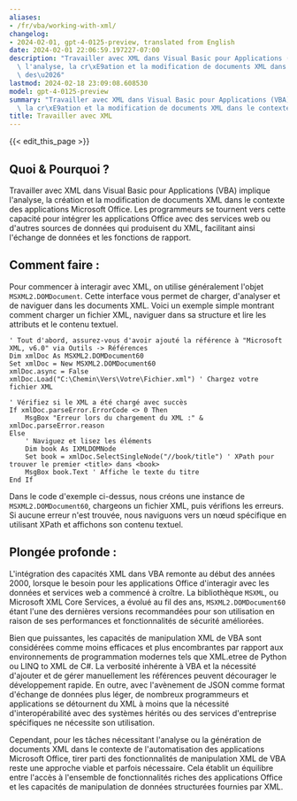 ```yaml
---
aliases:
- /fr/vba/working-with-xml/
changelog:
- 2024-02-01, gpt-4-0125-preview, translated from English
date: 2024-02-01 22:06:59.197227-07:00
description: "Travailler avec XML dans Visual Basic pour Applications (VBA) implique\
  \ l'analyse, la cr\xE9ation et la modification de documents XML dans le contexte\
  \ des\u2026"
lastmod: 2024-02-18 23:09:08.608530
model: gpt-4-0125-preview
summary: "Travailler avec XML dans Visual Basic pour Applications (VBA) implique l'analyse,\
  \ la cr\xE9ation et la modification de documents XML dans le contexte des\u2026"
title: Travailler avec XML
---
```


{{< edit_this_page >}}

## Quoi & Pourquoi ?

Travailler avec XML dans Visual Basic pour Applications (VBA) implique l'analyse, la création et la modification de documents XML dans le contexte des applications Microsoft Office. Les programmeurs se tournent vers cette capacité pour intégrer les applications Office avec des services web ou d'autres sources de données qui produisent du XML, facilitant ainsi l'échange de données et les fonctions de rapport.

## Comment faire :

Pour commencer à interagir avec XML, on utilise généralement l'objet `MSXML2.DOMDocument`. Cette interface vous permet de charger, d'analyser et de naviguer dans les documents XML. Voici un exemple simple montrant comment charger un fichier XML, naviguer dans sa structure et lire les attributs et le contenu textuel.

```basic
' Tout d'abord, assurez-vous d'avoir ajouté la référence à "Microsoft XML, v6.0" via Outils -> Références
Dim xmlDoc As MSXML2.DOMDocument60
Set xmlDoc = New MSXML2.DOMDocument60
xmlDoc.async = False
xmlDoc.Load("C:\Chemin\Vers\Votre\Fichier.xml") ' Chargez votre fichier XML

' Vérifiez si le XML a été chargé avec succès
If xmlDoc.parseError.ErrorCode <> 0 Then
    MsgBox "Erreur lors du chargement du XML :" & xmlDoc.parseError.reason
Else
    ' Naviguez et lisez les éléments
    Dim book As IXMLDOMNode
    Set book = xmlDoc.SelectSingleNode("//book/title") ' XPath pour trouver le premier <title> dans <book>
    MsgBox book.Text ' Affiche le texte du titre
End If
```

Dans le code d'exemple ci-dessus, nous créons une instance de `MSXML2.DOMDocument60`, chargeons un fichier XML, puis vérifions les erreurs. Si aucune erreur n'est trouvée, nous naviguons vers un nœud spécifique en utilisant XPath et affichons son contenu textuel.

## Plongée profonde :

L'intégration des capacités XML dans VBA remonte au début des années 2000, lorsque le besoin pour les applications Office d'interagir avec les données et services web a commencé à croître. La bibliothèque `MSXML`, ou Microsoft XML Core Services, a évolué au fil des ans, `MSXML2.DOMDocument60` étant l'une des dernières versions recommandées pour son utilisation en raison de ses performances et fonctionnalités de sécurité améliorées.

Bien que puissantes, les capacités de manipulation XML de VBA sont considérées comme moins efficaces et plus encombrantes par rapport aux environnements de programmation modernes tels que XML.etree de Python ou LINQ to XML de C#. La verbosité inhérente à VBA et la nécessité d'ajouter et de gérer manuellement les références peuvent décourager le développement rapide. En outre, avec l'avènement de JSON comme format d'échange de données plus léger, de nombreux programmeurs et applications se détournent du XML à moins que la nécessité d'interopérabilité avec des systèmes hérités ou des services d'entreprise spécifiques ne nécessite son utilisation.

Cependant, pour les tâches nécessitant l'analyse ou la génération de documents XML dans le contexte de l'automatisation des applications Microsoft Office, tirer parti des fonctionnalités de manipulation XML de VBA reste une approche viable et parfois nécessaire. Cela établit un équilibre entre l'accès à l'ensemble de fonctionnalités riches des applications Office et les capacités de manipulation de données structurées fournies par XML.

